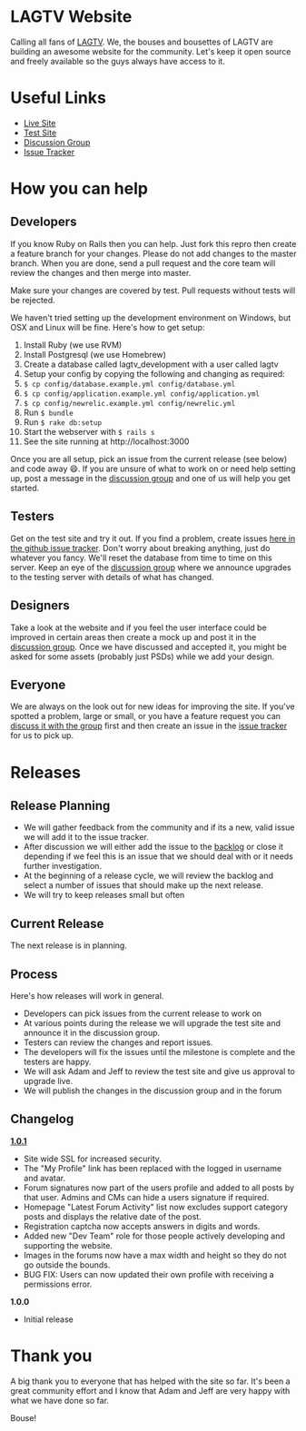 LAGTV Website
=============

Calling all fans of [LAGTV](http://www.youtube.com/user/LifesAGlitchTV). We, the bouses and bousettes of LAGTV are building an awesome website for the community. Let's keep it open source and freely available so the guys always have access to it.

Useful Links
============

* [Live Site](http://www.lag.tv)
* [Test Site](http://lagtv.andypike.com)
* [Discussion Group](http://groups.google.com/group/lagtv-website?hl=en)
* [Issue Tracker](https://github.com/andypike/lagtv/issues)

How you can help
================

Developers
----------

If you know Ruby on Rails then you can help. Just fork this repro then create a feature branch for your changes. Please do not add changes to the master branch. When you are done, send a pull request and the core team will review the changes and then merge into master.

Make sure your changes are covered by test. Pull requests without tests will be rejected.

We haven't tried setting up the development environment on Windows, but OSX and Linux will be fine. Here's how to get setup:

1. Install Ruby (we use RVM)
2. Install Postgresql (we use Homebrew)
3. Create a database called lagtv_development with a user called lagtv
4. Setup your config by copying the following and changing as required:
  1. ```$ cp config/database.example.yml config/database.yml```
  2. ```$ cp config/application.example.yml config/application.yml```
  3. ```$ cp config/newrelic.example.yml config/newrelic.yml```
5. Run ```$ bundle```
6. Run ```$ rake db:setup```
7. Start the webserver with ```$ rails s```
8. See the site running at http://localhost:3000

Once you are all setup, pick an issue from the current release (see below) and code away :smile:. If you are unsure of what to work on or need help setting up, post a message in the [discussion group](http://groups.google.com/group/lagtv-website?hl=en) and one of us will help you get started.

Testers
-------

Get on the test site and try it out. If you find a problem, create issues [here in the github issue tracker](https://github.com/andypike/lagtv/issues). Don't worry about breaking anything, just do whatever you fancy. We'll reset the database from time to time on this server. Keep an eye of the [discussion group](http://groups.google.com/group/lagtv-website?hl=en) where we announce upgrades to the testing server with details of what has changed.

Designers
---------

Take a look at the website and if you feel the user interface could be improved in certain areas then create a mock up and post it in the [discussion group](http://groups.google.com/group/lagtv-website?hl=en). Once we have discussed and accepted it, you might be asked for some assets (probably just PSDs) while we add your design.

Everyone
--------

We are always on the look out for new ideas for improving the site. If you've spotted a problem, large or small, or you have a feature request you can [discuss it with the group](http://groups.google.com/group/lagtv-website?hl=en) first and then create an issue in the [issue tracker](https://github.com/andypike/lagtv/issues) for us to pick up.

Releases
========

Release Planning
----------------

* We will gather feedback from the community and if its a new, valid issue we will add it to the issue tracker.
* After discussion we will either add the issue to the [backlog](https://github.com/andypike/lagtv/issues?milestone=5&page=1&state=open) or close it depending if we feel this is an issue that we should deal with or it needs further investigation.
* At the beginning of a release cycle, we will review the backlog and select a number of issues that should make up the next release.
* We will try to keep releases small but often

Current Release
---------------

The next release is in planning.

Process
-------

Here's how releases will work in general. 

* Developers can pick issues from the current release to work on
* At various points during the release we will upgrade the test site and announce it in the discussion group.
* Testers can review the changes and report issues.
* The developers will fix the issues until the milestone is complete and the testers are happy.
* We will ask Adam and Jeff to review the test site and give us approval to upgrade live.
* We will publish the changes in the discussion group and in the forum

Changelog
---------

**[1.0.1](https://github.com/andypike/lagtv/issues?milestone=8&page=1&state=open)**

* Site wide SSL for increased security.
* The "My Profile" link has been replaced with the logged in username and avatar.
* Forum signatures now part of the users profile and added to all posts by that user. Admins and CMs can hide a users signature if required.
* Homepage "Latest Forum Activity" list now excludes support category posts and displays the relative date of the post.
* Registration captcha now accepts answers in digits and words.
* Added new "Dev Team" role for those people actively developing and supporting the website.
* Images in the forums now have a max width and height so they do not go outside the bounds.
* BUG FIX: Users can now updated their own profile with receiving a permissions error.

**1.0.0**

* Initial release

Thank you
=========

A big thank you to everyone that has helped with the site so far. It's been a great community effort and I know that Adam and Jeff are very happy with what we have done so far.

Bouse!
